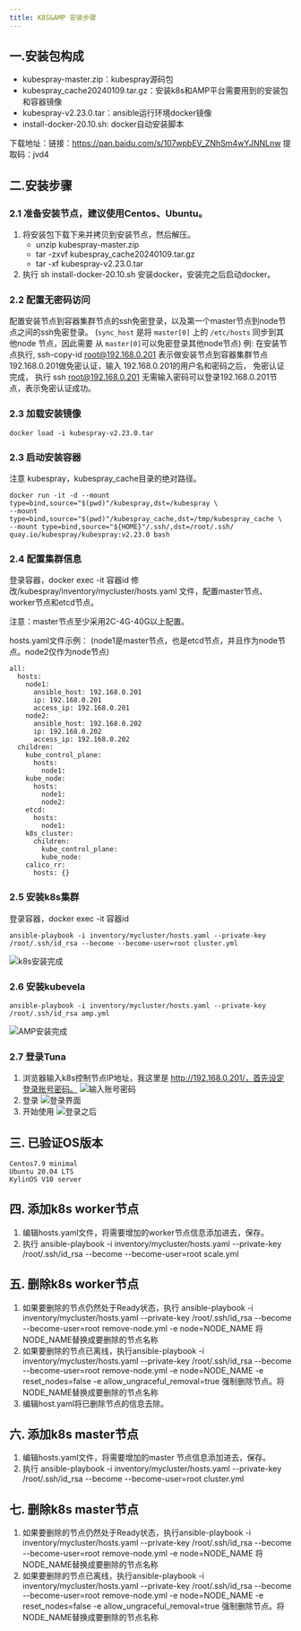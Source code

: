 ```yaml
---
title: K8S&AMP 安装步骤
---
```


## 一.安装包构成

- kubespray-master.zip：kubespray源码包
- kubespray_cache20240109.tar.gz：安装k8s和AMP平台需要用到的安装包和容器镜像
- kubespray-v2.23.0.tar：ansible运行环境docker镜像
- install-docker-20.10.sh: docker自动安装脚本

下载地址：链接：https://pan.baidu.com/s/107wpbEV_ZNhSm4wYJNNLnw  提取码：jvd4 


## 二.安装步骤

### 2.1 准备安装节点，建议使用Centos、Ubuntu。
1. 将安装包下载下来并拷贝到安装节点，然后解压。
   - unzip kubespray-master.zip
   - tar -zxvf kubespray_cache20240109.tar.gz
   - tar -xf kubespray-v2.23.0.tar
2. 执行 sh install-docker-20.10.sh 安装docker，安装完之后启动docker。

### 2.2 配置无密码访问

配置安装节点到容器集群节点的ssh免密登录，以及第一个master节点到node节点之间的ssh免密登录。
(`sync_host` 是将 `master[0]` 上的 `/etc/hosts` 同步到其他node 节点，因此需要 从 `master[0]`可以免密登录其他node节点)
例: 在安装节点执行, ssh-copy-id root@192.168.0.201 表示做安装节点到容器集群节点192.168.0.201做免密认证，输入 192.168.0.201的用户名和密码之后，
免密认证完成， 执行 ssh root@192.168.0.201 无需输入密码可以登录192.168.0.201节点，表示免密认证成功。

### 2.3 加载安装镜像

```shell
docker load -i kubespray-v2.23.0.tar
```

### 2.3 启动安装容器
注意 kubespray，kubespray_cache目录的绝对路径。

```shell
docker run -it -d --mount type=bind,source="$(pwd)"/kubespray,dst=/kubespray \
--mount type=bind,source="$(pwd)"/kubespray_cache,dst=/tmp/kubespray_cache \
--mount type=bind,source="${HOME}"/.ssh/,dst=/root/.ssh/ quay.io/kubespray/kubespray:v2.23.0 bash
```

### 2.4 配置集群信息

登录容器，docker exec -it 容器id
修改/kubespray/inventory/mycluster/hosts.yaml 文件，配置master节点、worker节点和etcd节点。

注意：master节点至少采用2C-4G-40G以上配置。

hosts.yaml文件示例：
(node1是master节点，也是etcd节点，并且作为node节点。node2仅作为node节点)
```
all:
  hosts:
    node1:
      ansible_host: 192.168.0.201
      ip: 192.168.0.201
      access_ip: 192.168.0.201
    node2:
      ansible_host: 192.168.0.202
      ip: 192.168.0.202
      access_ip: 192.168.0.202
  children:
    kube_control_plane:
      hosts:
        node1:
    kube_node:
      hosts:
        node1:
        node2:
    etcd:
      hosts:
        node1:
    k8s_cluster:
      children:
        kube_control_plane:
        kube_node:
    calico_rr:
      hosts: {}
```

### 2.5 安装k8s集群

登录容器，docker exec -it 容器id

```shell
ansible-playbook -i inventory/mycluster/hosts.yaml --private-key /root/.ssh/id_rsa --become --become-user=root cluster.yml
```
![k8s安装完成](https://github.com/dreamer-club/docs/assets/16743178/6ac5f231-9432-4858-9f5a-4b2b0a059aee)

### 2.6 安装kubevela

```shell
ansible-playbook -i inventory/mycluster/hosts.yaml --private-key /root/.ssh/id_rsa amp.yml
```
![AMP安装完成](https://github.com/dreamer-club/docs/assets/16743178/262f79cf-33bf-4c17-9279-0430cae22390)

### 2.7 登录Tuna
1. 浏览器输入k8s控制节点IP地址，我这里是 http://192.168.0.201/，首先设定登录账号密码。
   ![输入账号密码](https://github.com/dreamer-club/docs/assets/16743178/93648e30-922a-4efb-81e1-5f826fa31b5d)
2. 登录
   ![登录界面](https://github.com/dreamer-club/docs/assets/16743178/eddb87e6-2a9f-4956-823b-f487453f47bc)
3. 开始使用
   ![登录之后](https://github.com/dreamer-club/docs/assets/16743178/57f466e6-9bfa-499b-97ac-6e801c5e7615)


## 三. 已验证OS版本

```text
Centos7.9 minimal
Ubuntu 20.04 LTS
KylinOS V10 server
```
## 四. 添加k8s worker节点
1. 编辑hosts.yaml文件，将需要增加的worker节点信息添加进去，保存。
2. 执行 ansible-playbook -i inventory/mycluster/hosts.yaml --private-key /root/.ssh/id_rsa --become --become-user=root scale.yml
## 五. 删除k8s worker节点
1. 如果要删除的节点仍然处于Ready状态，执行 ansible-playbook -i inventory/mycluster/hosts.yaml --private-key /root/.ssh/id_rsa --become --become-user=root remove-node.yml -e node=NODE_NAME 将NODE_NAME替换成要删除的节点名称
2. 如果要删除的节点已离线，执行ansible-playbook -i inventory/mycluster/hosts.yaml --private-key /root/.ssh/id_rsa --become --become-user=root remove-node.yml -e node=NODE_NAME -e reset_nodes=false -e allow_ungraceful_removal=true 强制删除节点。将NODE_NAME替换成要删除的节点名称
3. 编辑host.yaml将已删除节点的信息去除。
## 六. 添加k8s master节点
1. 编辑hosts.yaml文件，将需要增加的master 节点信息添加进去，保存。
2. 执行 ansible-playbook -i inventory/mycluster/hosts.yaml --private-key /root/.ssh/id_rsa --become --become-user=root cluster.yml
## 七. 删除k8s master节点
1. 如果要删除的节点仍然处于Ready状态，执行ansible-playbook -i inventory/mycluster/hosts.yaml --private-key /root/.ssh/id_rsa --become --become-user=root remove-node.yml -e node=NODE_NAME  将NODE_NAME替换成要删除的节点名称
2. 如果要删除的节点已离线，执行ansible-playbook -i inventory/mycluster/hosts.yaml --private-key /root/.ssh/id_rsa --become --become-user=root remove-node.yml -e node=NODE_NAME -e reset_nodes=false -e allow_ungraceful_removal=true 强制删除节点。将NODE_NAME替换成要删除的节点名称
